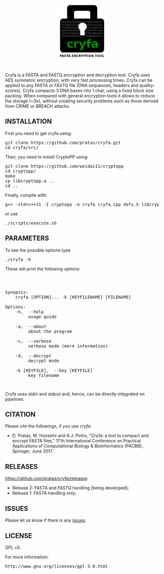 <p align="center"><img src="imgs/logo.png" 
alt="Cryfa" width="150" border="0" /></p>
<br>
<p>
Cryfa is a FASTA and FASTQ encryption and decryption tool.
Cryfa uses AES symmetric encryption, with very fast processing times. 
Cryfa can be applied to any FASTA or FASTQ file (DNA sequences, headers and quality-scores).
Cryfa compacts 3 DNA bases into 1 char, using a fixed block size packing. When compared with general encryption tools it allows to reduce the storage (~3x), without creating security problems such as those derived from CRIME or BREACH attacks.
</p>

## INSTALLATION

First you need to get cryfa using:
<pre>
git clone https://github.com/pratas/cryfa.git
cd cryfa/src/
</pre>
Then, you need to install CryptoPP using:
<pre>
git clone https://github.com/weidai11/cryptopp
cd cryptopp/
make
cp libcryptopp.a ..
cd ..
</pre>
Finally, compile with:
<pre>
g++ -std=c++11 -I cryptopp -o cryfa cryfa.cpp defs.h libcryptopp.a
</pre>
or use
<pre>
./scripts/execute.sh
</pre>

## PARAMETERS

To see the possible options type
<pre>
./cryfa -h
</pre>
These will print the following options:
<pre>
<p>

Synopsis:
    cryfa [OPTION]... -k [KEYFILENAME] [FILENAME]

Options:
    -h,  --help
         usage guide

    -a,  --about
         about the program

    -v,  --verbose
         verbose mode (more information)

    -d,  --decrypt
         decrypt mode

    -k [KEYFILE],  --key [KEYFILE]
         key filename
</p>
</pre>
Cryfa uses stdin and stdout and, hence, can be directly integrated on pipelines.

## CITATION
Please cite the followings, if you use <i>cryfa</i>:
* D. Pratas, M. Hosseini and A.J. Pinho, "Cryfa: a tool to compact and encrypt FASTA files," 11'th International Conference on Practical Applications of Computational Biology & Bioinformatics (PACBB), Springer, June 2017.

## RELEASES
https://github.com/pratas/cryfa/releases:

* Release 2: FASTA and FASTQ handling (being developed);
* Release 1: FASTA handling only;

## ISSUES
Please let us know if there is any [issues](https://github.com/pratas/cryfa/issues).

## LICENSE
GPL v3.

For more information:
<pre>http://www.gnu.org/licenses/gpl-3.0.html</pre>
